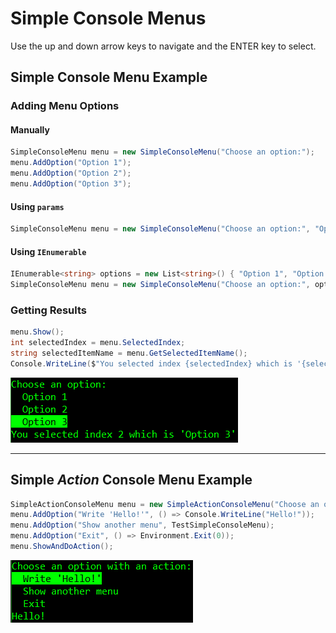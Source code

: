 # Simple Console Menus

Use the up and down arrow keys to navigate and the ENTER key to select.

## Simple Console Menu Example

### Adding Menu Options

#### Manually
```cs
SimpleConsoleMenu menu = new SimpleConsoleMenu("Choose an option:");
menu.AddOption("Option 1");
menu.AddOption("Option 2");
menu.AddOption("Option 3");
```
#### Using `params`

```cs
SimpleConsoleMenu menu = new SimpleConsoleMenu("Choose an option:", "Option 1", "Option 2", "Option 3");
```

#### Using `IEnumerable`

```cs
IEnumerable<string> options = new List<string>() { "Option 1", "Option 2", "Option 3" };
SimpleConsoleMenu menu = new SimpleConsoleMenu("Choose an option:", options);
```

### Getting Results

```cs
menu.Show();
int selectedIndex = menu.SelectedIndex;
string selectedItemName = menu.GetSelectedItemName();
Console.WriteLine($"You selected index {selectedIndex} which is '{selectedItemName}'");
```

![](media/SimpleExampleScreenshot.png)

---
## Simple *Action* Console Menu Example

```cs
SimpleActionConsoleMenu menu = new SimpleActionConsoleMenu("Choose an option with an action:");
menu.AddOption("Write 'Hello!'", () => Console.WriteLine("Hello!"));
menu.AddOption("Show another menu", TestSimpleConsoleMenu);
menu.AddOption("Exit", () => Environment.Exit(0));
menu.ShowAndDoAction();
```

![](media/ActionExampleScreenshot.png)
